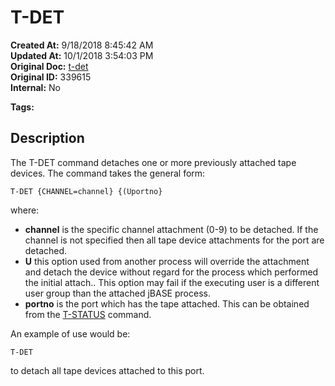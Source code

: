 # T-DET

**Created At:** 9/18/2018 8:45:42 AM  
**Updated At:** 10/1/2018 3:54:03 PM  
**Original Doc:** [t-det](https://docs.jbase.com/49399-tape/t-det)  
**Original ID:** 339615  
**Internal:** No  

**Tags:**
<badge text='spooler tape' vertical='middle' />

## Description 

The T-DET command detaches one or more previously attached tape devices. The command takes the general form:

```
T-DET {CHANNEL=channel} {(Uportno}
```

where:

- **channel** is the specific channel attachment (0-9) to be detached. If the channel is not specified then all tape device attachments for the port are detached.
- **U** this option used from another process will override the attachment and detach the device without regard for the process which performed the initial attach.. This option may fail if the executing user is a different user group than the attached jBASE process.
- **portno** is the port which has the tape attached. This can be obtained from the [T-STATUS](./../t-status) command.


An example of use would be:

```
T-DET
```

to detach all tape devices attached to this port.

  
<PageFooter />
